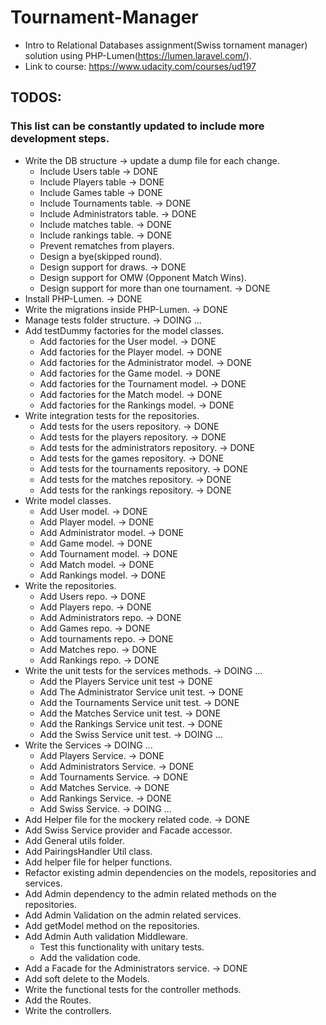 # Tournament-Manager

* Intro to Relational Databases assignment(Swiss tornament manager) solution using PHP-Lumen(https://lumen.laravel.com/).
* Link to course: https://www.udacity.com/courses/ud197

## TODOS:

### This list can be constantly updated to include more development steps.

* Write the DB structure -> update a dump file for each change.
    * Include Users table -> DONE
    * Include Players table -> DONE
    * Include Games table -> DONE
    * Include Tournaments table. -> DONE
    * Include Administrators table. -> DONE
    * Include matches table. -> DONE
    * Include rankings table. -> DONE
    * Prevent rematches from players.
    * Design a bye(skipped round).
    * Design support for draws. -> DONE
    * Design support for OMW (Opponent Match Wins).
    * Design support for more than one tournament. -> DONE
* Install PHP-Lumen. -> DONE
* Write the migrations inside PHP-Lumen. -> DONE
* Manage tests folder structure. -> DOING ...
* Add testDummy factories for the model classes.
    * Add factories for the User model. -> DONE
    * Add factories for the Player model. -> DONE
    * Add factories for the Administrator model. -> DONE
    * Add factories for the Game model. -> DONE
    * Add factories for the Tournament model. -> DONE
    * Add factories for the Match model. -> DONE
    * Add factories for the Rankings model. -> DONE
* Write integration tests for the repositories.
    * Add tests for the users repository. -> DONE
    * Add tests for the players repository. -> DONE
    * Add tests for the administrators repository. -> DONE
    * Add tests for the games repository. -> DONE
    * Add tests for the tournaments repository. -> DONE
    * Add tests for the matches repository. -> DONE
    * Add tests for the rankings repository. -> DONE
* Write model classes.
    * Add User model. -> DONE
    * Add Player model. -> DONE
    * Add Administrator model. -> DONE
    * Add Game model. -> DONE
    * Add Tournament model. -> DONE
    * Add Match model. -> DONE
    * Add Rankings model. -> DONE
* Write the repositories.
    * Add Users repo. -> DONE
    * Add Players repo. -> DONE
    * Add Administrators repo. -> DONE
    * Add Games repo. -> DONE
    * Add tournaments repo. -> DONE
    * Add Matches repo. -> DONE
    * Add Rankings repo. -> DONE
* Write the unit tests for the services methods. -> DOING ... 
    * Add the Players Service unit test -> DONE
    * Add The Administrator Service unit test. -> DONE
    * Add the Tournaments Service unit test. -> DONE
    * Add the Matches Service unit test. -> DONE
    * Add the Rankings Service unit test. -> DONE
    * Add the Swiss Service unit test. -> DOING ...
* Write the Services -> DOING ...
    * Add Players Service. -> DONE
    * Add Administrators Service. -> DONE
    * Add Tournaments Service. -> DONE
    * Add Matches Service. -> DONE
    * Add Rankings Service. -> DONE
    * Add Swiss Service. -> DOING ...
* Add Helper file for the mockery related code. -> DONE
* Add Swiss Service provider and Facade accessor.
* Add General utils folder.
* Add PairingsHandler Util class.
* Add helper file for helper functions.
* Refactor existing admin dependencies on the models, repositories and services.
* Add Admin dependency to the admin related methods on the repositories.
* Add Admin Validation on the admin related services.
* Add getModel method on the repositories.
* Add Admin Auth validation Middleware.
    * Test this functionality with unitary tests.
    * Add the validation code. 
* Add a Facade for the Administrators service. -> DONE
* Add soft delete to the Models.
* Write the functional tests for the controller methods.
* Add the Routes.
* Write the controllers.
